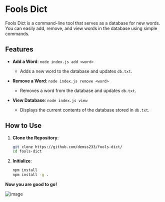 # Fools Dict 

Fools Dict is a command-line tool that serves as a database for new words. You can easily add, remove, and view words in the database using simple commands.

## Features

- **Add a Word**: `node index.js add <word>`
  - Adds a new word to the database and updates `db.txt`.
  
- **Remove a Word**: `node index.js remove <word>`
  - Removes a word from the database and updates `db.txt`.
  
- **View Database**: `node index.js view`
  - Displays the current contents of the database stored in `db.txt`.

## How to Use

1. **Clone the Repository**:
   ```bash
   git clone https://github.com/demss233/fools-dict/
   cd fools-dict

2. **Initialize**:
   ```bash
   npm install
   npm install -g .
   
**Now you are good to go!**

![image](https://github.com/demss233/fools-dict/assets/84907785/a467de70-a666-444c-b6a2-6c25e91df963)

